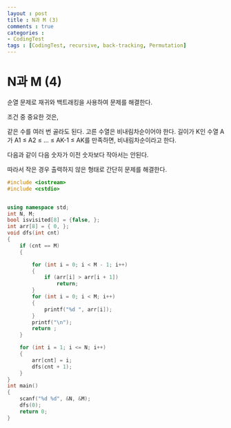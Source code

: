 ```yaml
---
layout : post
title : N과 M (3) 
comments : true
categories : 
- CodingTest
tags : [CodingTest, recursive, back-tracking, Permutation]
---
```

# N과 M (4) 
순열 문제로 재귀와 백트래킹을 사용하여 문제를 해결한다.

조건 중 중요한 것은,

같은 수를 여러 번 골라도 된다.
고른 수열은 비내림차순이어야 한다.
길이가 K인 수열 A가 A1 ≤ A2 ≤ ... ≤ AK-1 ≤ AK를 만족하면, 비내림차순이라고 한다.

다음과 같이 다음 숫자가 이전 숫자보다 작아서는 안된다.

따라서 작은 경우 출력하지 않은 형태로 간단히 문제를 해결한다.
```cpp
#include <iostream>
#include <cstdio>


using namespace std;
int N, M;
bool isvisited[8] = {false, };
int arr[8] = { 0, };
void dfs(int cnt)
{
	if (cnt == M)
	{

		for (int i = 0; i < M - 1; i++)
		{
			if (arr[i] > arr[i + 1])
				return;
		}
		for (int i = 0; i < M; i++)
		{
			printf("%d ", arr[i]);
		}
		printf("\n");
		return ;
	}

	for (int i = 1; i <= N; i++)
	{
		arr[cnt] = i;
		dfs(cnt + 1);
	}
}
int main()
{
	scanf("%d %d", &N, &M);
	dfs(0);
	return 0;
}
```